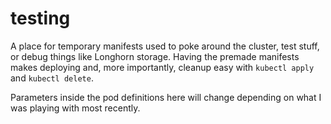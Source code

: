 # testing

A place for temporary manifests used to poke around the cluster, test stuff, or debug things like Longhorn storage.  Having the premade manifests makes deploying and, more importantly, cleanup easy with `kubectl apply` and `kubectl delete`.

Parameters inside the pod definitions here will change depending on what I was playing with most recently.
